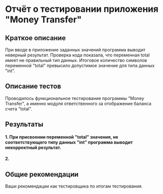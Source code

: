 # Отчёт о тестировании приложения "Money Transfer"

## Краткое описание

При вводе в приложение заданных значений программа выводит неверный результат. Проверка кода показала, что переменная total имеет не правильный тип данных.
Итоговое количество символов переменной "total" превысило допустимое значение для типа данных "int".
 
## Описание тестов

Проводилось функциональное тестирование программы "Money Transfer", а именно модуля ответственного за отображение баланса счета "total".

## Результаты

#### 1. При присвоении переменной "total" значения, не соответствующего типу данных "int" программа выводит некорректный результат.
#### 2. 

## Общие рекомендации

Ваши рекомендации как тестировщика по итогам тестирования.